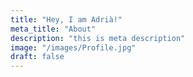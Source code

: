 ```yaml
---
title: "Hey, I am Adrià!"
meta_title: "About"
description: "this is meta description"
image: "/images/Profile.jpg"
draft: false
---
```

